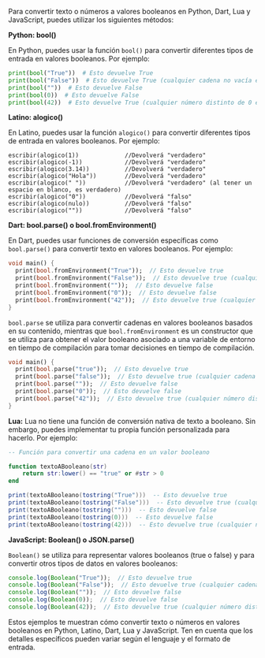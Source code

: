 Para convertir texto o números a valores booleanos en Python, Dart, Lua y JavaScript, puedes utilizar los siguientes métodos:

**Python: bool()**

En Python, puedes usar la función `bool()` para convertir diferentes tipos de entrada en valores booleanos. Por ejemplo:

```python
print(bool("True"))  # Esto devuelve True
print(bool("False"))  # Esto devuelve True (cualquier cadena no vacía es True)
print(bool(""))  # Esto devuelve False
print(bool(0))  # Esto devuelve False
print(bool(42))  # Esto devuelve True (cualquier número distinto de 0 es True)
```

**Latino: alogico()**

En Latino, puedes usar la función `alogico()` para convertir diferentes tipos de entrada en valores booleanos. Por ejemplo:

```latino
escribir(alogico(1))             //Devolverá "verdadero"
escribir(alogico(-1))            //Devolverá "verdadero"
escribir(alogico(3.14))          //Devolverá "verdadero"
escribir(alogico("Hola"))        //Devolverá "verdadero"
escribir(alogico(" "))           //Devolverá "verdadero" (al tener un espacio en blanco, es verdadero)
escribir(alogico("0"))           //Devolverá "falso"
escribir(alogico(nulo))          //Devolverá "falso"
escribir(alogico(""))            //Devolverá "falso"
```


**Dart: bool.parse() o bool.fromEnvironment()**

En Dart, puedes usar funciones de conversión específicas como `bool.parse()` para convertir texto en valores booleanos. Por ejemplo:

```dart
void main() {
  print(bool.fromEnvironment("True"));  // Esto devuelve true
  print(bool.fromEnvironment("False"));  // Esto devuelve true (cualquier cadena no vacía es true)
  print(bool.fromEnvironment(""));  // Esto devuelve false
  print(bool.fromEnvironment("0"));  // Esto devuelve false
  print(bool.fromEnvironment("42"));  // Esto devuelve true (cualquier número distinto de 0 es true)
}
```
`bool.parse` se utiliza para convertir cadenas en valores booleanos basados en su contenido, mientras que `bool.fromEnvironment` es un constructor que se utiliza para obtener el valor booleano asociado a una variable de entorno en tiempo de compilación para tomar decisiones en tiempo de compilación. 
```dart
void main() {
  print(bool.parse("true"));  // Esto devuelve true
  print(bool.parse("false"));  // Esto devuelve true (cualquier cadena no vacía es true)
  print(bool.parse(""));  // Esto devuelve false
  print(bool.parse("0"));  // Esto devuelve false
  print(bool.parse("42"));  // Esto devuelve true (cualquier número distinto de 0 es true)
}

```



**Lua:**
Lua no tiene una función de conversión nativa de texto a booleano. Sin embargo, puedes implementar tu propia función personalizada para hacerlo. Por ejemplo:

```lua
-- Función para convertir una cadena en un valor booleano

function textoABooleano(str)
    return str:lower() == "true" or #str > 0
end

print(textoABooleano(tostring("True")))  -- Esto devuelve true
print(textoABooleano(tostring("False")))  -- Esto devuelve true (cualquier cadena no vacía es true)
print(textoABooleano(tostring("")))  -- Esto devuelve false
print(textoABooleano(tostring(0)))  -- Esto devuelve false
print(textoABooleano(tostring(42)))  -- Esto devuelve true (cualquier número distinto de 0 es true)
```

**JavaScript: Boolean() o JSON.parse()**

`Boolean()` se utiliza para representar valores booleanos (true o false) y para convertir otros tipos de datos en valores booleanos: 

```javascript
console.log(Boolean("True"));  // Esto devuelve true
console.log(Boolean("False"));  // Esto devuelve true (cualquier cadena no vacía es true)
console.log(Boolean(""));  // Esto devuelve false
console.log(Boolean(0));  // Esto devuelve false
console.log(Boolean(42));  // Esto devuelve true (cualquier número distinto de 0 es true)
```

Estos ejemplos te muestran cómo convertir texto o números en valores booleanos en Python, Latino, Dart, Lua y JavaScript. Ten en cuenta que los detalles específicos pueden variar según el lenguaje y el formato de entrada.
